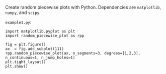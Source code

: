 Create random piecewise plots with Python. Dependencies are `matplotlib`, `numpy`, and `scipy`.

`example1.py`:

    import matplotlib.pyplot as plt
    import random_piecewise_plot as rpp

    fig = plt.figure()
    ax  = fig.add_subplot(111)
    rpp.random_piecewise_plot(ax, n_segments=3, degrees=[1,2,3], n_continuous=1, n_jump_holes=1)
    plt.tight_layout()
    plt.show()


